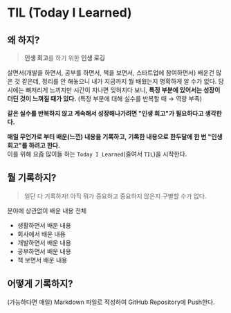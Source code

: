 # TIL (Today I Learned)

## 왜 하지?

> **인생 회고**를 하기 위한 **인생 로깅**

살면서(개발을 하면서, 공부를 하면서, 책을 보면서, 스타트업에 참여하면서) 배운건 많은 것 같은데, 정리를 안 해놓으니 내가 지금까지 뭘 배웠는지 명확하게 알 수가 없다. 당시에는 뼈저리게 느끼지만 시간이 지나면 잊혀지다 보니, **특정 부분에 있어서는 성장이 더딘 것이 느껴질 때가 있다.** (특정 부분에 대해 실수를 반복할 때 → 역량 부족)

**같은 실수를 반복하지 않고 계속해서 성장해나가려면 "인생 회고"가 필요하다고 생각한다.**

**매일 무언가로 부터 배운(느낀) 내용을 기록하고, 기록한 내용으로** **한두달에 한 번 "인생 회고"를 하려고 한다.**  
이를 위해 요즘 많이들 하는 `Today I Learned`(줄여서 `TIL`)을 시작한다.

## 뭘 기록하지?

> 일단 다 기록하자! 아직 뭐가 중요하고 중요하지 않은지 구별할 수가 없다.

분야에 상관없이 배운 내용 전체

- 생활하면서 배운 내용
- 회사에서 배운 내용
- 개발하면서 배운 내용
- 공부하면서 배운 내용
- 책 보면서 배운 내용

## 어떻게 기록하지?

(가능하다면 매일) Markdown 파일로 작성하여 GitHub Repository에 Push한다.
